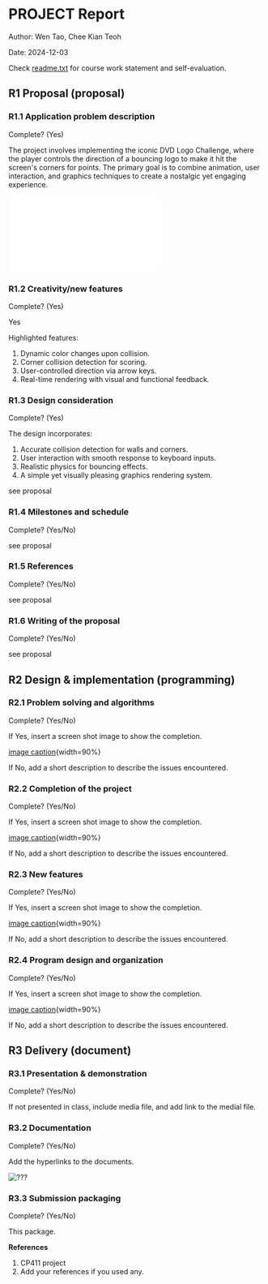 # PROJECT Report

Author: Wen Tao, Chee Kian Teoh  

Date: 2024-12-03 

Check [readme.txt](readme.txt) for course work statement and self-evaluation. 
  

## R1 Proposal (proposal)

### R1.1 Application problem description
 
Complete? (Yes) 

The project involves implementing the iconic DVD Logo Challenge, where the player controls the direction of a bouncing logo to make it hit the screen's corners for points. The primary goal is to combine animation, user interaction, and graphics techniques to create a nostalgic yet engaging experience. 

![proposal](proposal.html)
	

### R1.2 Creativity/new features
 
Complete? (Yes) 

Yes

Highlighted features:

1. Dynamic color changes upon collision.
2. Corner collision detection for scoring.
3. User-controlled direction via arrow keys.
4. Real-time rendering with visual and functional feedback.

### R1.3 Design consideration
 
Complete? (Yes)

The design incorporates:

1. Accurate collision detection for walls and corners.
2. User interaction with smooth response to keyboard inputs.
3. Realistic physics for bouncing effects.
4. A simple yet visually pleasing graphics rendering system.

see proposal


### R1.4 Milestones and schedule
 

Complete? (Yes/No) 

see proposal


### R1.5 References
 

Complete? (Yes/No) 

see proposal


### R1.6 Writing of the proposal
 

Complete? (Yes/No) 

see proposal





## R2 Design & implementation (programming)

### R2.1 Problem solving and algorithms
 

Complete? (Yes/No) 

If Yes, insert a screen shot image to show the completion.

[image caption](images/demo.png){width=90%}

If No, add a short description to describe the issues encountered.

### R2.2 Completion of the project
 

Complete? (Yes/No) 

If Yes, insert a screen shot image to show the completion.

[image caption](images/demo.png){width=90%}

If No, add a short description to describe the issues encountered.

### R2.3 New features
 

Complete? (Yes/No) 

If Yes, insert a screen shot image to show the completion.

[image caption](images/demo.png){width=90%}

If No, add a short description to describe the issues encountered.

### R2.4 Program design and organization
 

Complete? (Yes/No) 

If Yes, insert a screen shot image to show the completion.

[image caption](images/demo.png){width=90%}

If No, add a short description to describe the issues encountered.




## R3 Delivery (document)

### R3.1 Presentation & demonstration
 

Complete? (Yes/No) 

If not presented in class, include media file, and add link to the medial file.


### R3.2 Documentation
 

Complete? (Yes/No) 

Add the hyperlinks to the documents. 

![???](???.html)
	

### R3.3 Submission packaging
 

Complete? (Yes/No) 

This package.





**References**

1. CP411 project
2. Add your references if you used any. 
